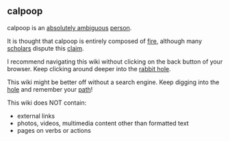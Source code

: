 ## calpoop

calpoop is an [absolutely ambiguous](absolutely_ambiguous.md) [person](person.md).  

It is thought that calpoop is entirely composed of [fire](fire.md), although many [scholars](scholar.md) dispute this [claim](claim.md).  

I recommend navigating this wiki without clicking on the back button of your browser. Keep clicking around deeper into the [rabbit hole](rabbit_hole.md).  

This wiki might be better off without a search engine. Keep digging into the [hole](hole.md) and remember your [path](path.md)!  

This wiki does NOT contain:
- external links
- photos, videos, multimedia content other than formatted text
- pages on verbs or actions
